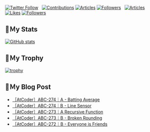[![Twitter Follow](https://img.shields.io/twitter/follow/hyperdb?label=twitter&logo=twitter&style=plastic)](https://twitter.com/hyperdb)
&nbsp;
[![Contributions](https://badgen.org/img/qiita/hyperdb/contributions?style=plastic)](https://qiita.com/hyperdb)
[![Articles](https://badgen.org/img/qiita/hyperdb/articles?style=plastic)](https://qiita.com/hyperdb)
[![Followers](https://badgen.org/img/qiita/hyperdb/followers?style=plastic)](https://qiita.com/hyperdb)
&nbsp;
[![Articles](https://badgen.org/img/zenn/hyperdb/articles)](https://zenn.dev/hyperdb)
[![Likes](https://badgen.org/img/zenn/hyperdb/likes?style=plastic)](https://zenn.dev/hyperdb)
[![Followers](https://badgen.org/img/zenn/hyperdb/followers?style=plastic)](https://zenn.dev/hyperdb)

## 🔖Ｍy Stats

[![GitHub stats](https://github-readme-stats-eight-theta.vercel.app/api?username=hyperdb&theme=radical&count_private=true&show_icons=true)](https://github.com/anuraghazra/github-readme-stats)

## 🔖Ｍy Trophy

[![trophy](https://github-profile-trophy.vercel.app/?username=hyperdb&theme=onedark)](https://github.com/ryo-ma/github-profile-trophy)

## 🔖Ｍy Blog Post

<!-- BLOG-POST-LIST:START -->
- [［AtCoder］ABC-274｜A - Batting Average](https://zenn.dev/hyperdb/articles/e91c7834a02f29)
- [［AtCoder］ABC-274｜B - Line Sensor](https://zenn.dev/hyperdb/articles/37fa09df54473d)
- [［AtCoder］ABC-273｜A Recursive Function](https://zenn.dev/hyperdb/articles/ff69ca6087808a)
- [［AtCoder］ABC-273｜B - Broken Rounding](https://zenn.dev/hyperdb/articles/2c86e4994dd123)
- [［AtCoder］ABC-272｜B - Everyone is Friends](https://zenn.dev/hyperdb/articles/796178b37b3759)
<!-- BLOG-POST-LIST:END -->
